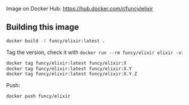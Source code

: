
Image on Docker Hub: https://hub.docker.com/r/funcy/elixir

## Building this image

```sh
docker build -t funcy/elixir:latest .
```

Tag the version, check it with `docker run --rm funcy/elixir elixir -v`:

```sh
docker tag funcy/elixir:latest funcy/elixir:X
docker tag funcy/elixir:latest funcy/elixir:X.Y
docker tag funcy/elixir:latest funcy/elixir:X.Y.Z
```

Push:

```sh
docker push funcy/elixir
```
